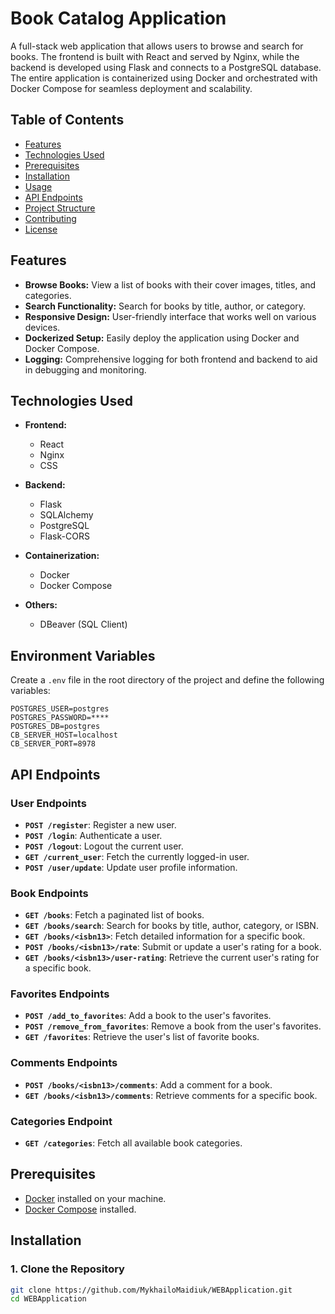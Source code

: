 # Book Catalog Application

A full-stack web application that allows users to browse and search for books. The frontend is built with React and served by Nginx, while the backend is developed using Flask and connects to a PostgreSQL database. The entire application is containerized using Docker and orchestrated with Docker Compose for seamless deployment and scalability.

## Table of Contents

- [Features](#features)
- [Technologies Used](#technologies-used)
- [Prerequisites](#prerequisites)
- [Installation](#installation)
- [Usage](#usage)
- [API Endpoints](#api-endpoints)
- [Project Structure](#project-structure)
- [Contributing](#contributing)
- [License](#license)

## Features

- **Browse Books:** View a list of books with their cover images, titles, and categories.
- **Search Functionality:** Search for books by title, author, or category.
- **Responsive Design:** User-friendly interface that works well on various devices.
- **Dockerized Setup:** Easily deploy the application using Docker and Docker Compose.
- **Logging:** Comprehensive logging for both frontend and backend to aid in debugging and monitoring.

## Technologies Used

- **Frontend:**
  - React
  - Nginx
  - CSS

- **Backend:**
  - Flask
  - SQLAlchemy
  - PostgreSQL
  - Flask-CORS

- **Containerization:**
  - Docker
  - Docker Compose

- **Others:**
  - DBeaver (SQL Client)

## Environment Variables

Create a `.env` file in the root directory of the project and define the following variables:

```env
POSTGRES_USER=postgres
POSTGRES_PASSWORD=****
POSTGRES_DB=postgres
CB_SERVER_HOST=localhost
CB_SERVER_PORT=8978
```

## API Endpoints

### User Endpoints
- **`POST /register`**: Register a new user.
- **`POST /login`**: Authenticate a user.
- **`POST /logout`**: Logout the current user.
- **`GET /current_user`**: Fetch the currently logged-in user.
- **`POST /user/update`**: Update user profile information.

### Book Endpoints
- **`GET /books`**: Fetch a paginated list of books.
- **`GET /books/search`**: Search for books by title, author, category, or ISBN.
- **`GET /books/<isbn13>`**: Fetch detailed information for a specific book.
- **`POST /books/<isbn13>/rate`**: Submit or update a user's rating for a book.
- **`GET /books/<isbn13>/user-rating`**: Retrieve the current user's rating for a specific book.

### Favorites Endpoints
- **`POST /add_to_favorites`**: Add a book to the user's favorites.
- **`POST /remove_from_favorites`**: Remove a book from the user's favorites.
- **`GET /favorites`**: Retrieve the user's list of favorite books.

### Comments Endpoints
- **`POST /books/<isbn13>/comments`**: Add a comment for a book.
- **`GET /books/<isbn13>/comments`**: Retrieve comments for a specific book.

### Categories Endpoint
- **`GET /categories`**: Fetch all available book categories.



## Prerequisites

- [Docker](https://www.docker.com/get-started) installed on your machine.
- [Docker Compose](https://docs.docker.com/compose/install/) installed.

## Installation

### 1. Clone the Repository

```bash
git clone https://github.com/MykhailoMaidiuk/WEBApplication.git
cd WEBApplication

